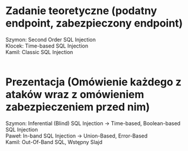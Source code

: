# Zadanie teoretyczne (podatny endpoint, zabezpieczony endpoint)
Szymon: Second Order SQL Injection
<br>
Klocek: Time-based SQL Injection
<br>
Kamil: Classic SQL Injection
<br>
<br>

# Prezentacja (Omówienie każdego z ataków wraz z omówieniem zabezpieczeniem przed nim)
Szymon: Inferential (Blind) SQL Injection -> Time-based, Boolean-based SQL Injection
<br>
Paweł: In-band SQL Injection -> Union-Based, Error-Based
<br>
Kamil: Out-Of-Band SQL, Wstępny Slajd


